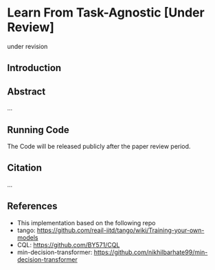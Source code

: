 # Learn From Task-Agnostic [Under Review]

under revision

## Introduction

<!--
- This project is a **PyTorch** implementation of the paper <a href="https://arxiv.org/abs/2209.04100" target="_blank">A Memory-Related Multi-Task Method Based on Task-Agnostic Learning</a>.
- For more information, please visit our <a href="https://Xianqi-Zhang.github.io/M3" target="_blank">project page</a>.
-->


## Abstract

...

## Running Code

The Code will be released publicly after the paper review period.

## Citation

...

## References

- This implementation based on the following repo
- tango: https://github.com/reail-iitd/tango/wiki/Training-your-own-models
- CQL: https://github.com/BY571/CQL
- min-decision-transformer: https://github.com/nikhilbarhate99/min-decision-transformer
